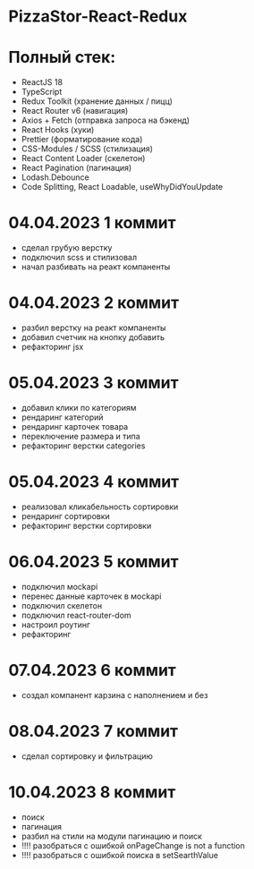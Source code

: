 # PizzaStor-React-Redux

# Полный стек:

- ReactJS 18
- TypeScript
- Redux Toolkit (хранение данных / пицц)
- React Router v6 (навигация)
- Axios + Fetch (отправка запроса на бэкенд)
- React Hooks (хуки)
- Prettier (форматирование кода)
- CSS-Modules / SCSS (стилизация)
- React Content Loader (скелетон)
- React Pagination (пагинация)
- Lodash.Debounce
- Code Splitting, React Loadable, useWhyDidYouUpdate

# 04.04.2023 1 коммит

- сделал грубую верстку
- подключил scss и стилизовал
- начал разбивать на реакт компаненты

# 04.04.2023 2 коммит

- разбил верстку на реакт компаненты
- добавил счетчик на кнопку добавить
- рефакторинг jsx

# 05.04.2023 3 коммит

- добавил клики по категориям
- рендаринг категорий
- рендаринг карточек товара
- переключение размера и типа
- рефакторинг верстки categories

# 05.04.2023 4 коммит

- реализовал кликабельность сортировки
- рендаринг сортировки
- рефакторинг верстки сортировки

# 06.04.2023 5 коммит

- подключил мockapi
- перенес данные карточек в мockapi
- подключил скелетон
- подключил react-router-dom
- настроил роутинг
- рефакторинг

# 07.04.2023 6 коммит

- создал компанент карзина с наполнением и без

# 08.04.2023 7 коммит

- сделал сортировку и фильтрацию

# 10.04.2023 8 коммит

- поиск
- пагинация
- разбил на стили на модули пагинацию и поиск
- !!!! разобраться с ошибкой onPageChange is not a function
- !!!! разобраться с ошибкой поиска в setSearthValue
